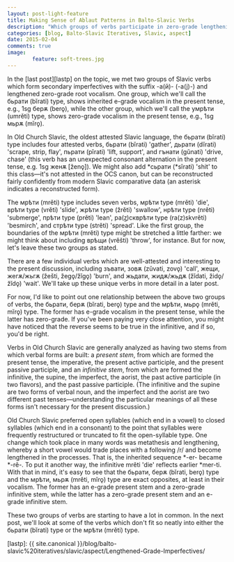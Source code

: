 ```yaml
---
layout: post-light-feature
title: Making Sense of Ablaut Patterns in Balto-Slavic Verbs
description: "Which groups of verbs participate in zero-grade lengthening? The answer is awfully difficult to determine."
categories: [blog, Balto-Slavic Iteratives, Slavic, aspect] 
date: 2015-02-04
comments: true
image: 
        feature: soft-trees.jpg
---
```


In the [last post][lastp] on the topic, we met two groups of Slavic verbs which form secondary imperfectives with the suffix <span class="russ">-а(й)-</span> (<span class="trans">-a(j)-</span>) and lengthened zero-grade root vocalism. One group, which we'll call the <span class="ocs">бьрати</span> (<span class="trans">bĭrati</span>) type, shows inherited e-grade vocalism in the present tense, e.g., 1sg <span class="ocs">берѫ</span> (<span class="trans">berǫ</span>), while the other group, which we'll call the <span class="ocs">умрѣти</span> (<span class="trans">umrěti</span>) type, shows zero-grade vocalism in the present tense, e.g., 1sg <span class="ocs">мьрѫ</span> (<span class="trans">mĭrǫ</span>).

In Old Church Slavic, the oldest attested Slavic language, the <span class="ocs">бьрати</span> (<span class="trans">bĭrati</span>) type includes four attested verbs, <span class="ocs">бьрати</span> (<span class="trans">bĭrati</span>) 'gather', <span class="ocs">дьрати</span> (<span class="trans">dĭrati</span>) 'scrape, strip, flay', <span class="ocs">пьрати</span> (<span class="trans">pĭrati</span>) 'lift, support', and <span class="ocs">гънати</span> (<span class="trans">gŭnati</span>) 'drive, chase' (this verb has an unexpected consonant alternation in the present tense, e.g. 1sg <span class="ocs">женѫ</span> [<span class="trans">ženǫ</span>]). We might also add <span class="ocs">\*сьрати</span> (<span class="trans">\*sĭrati</span>) 'shit' to this class—it's not attested in the OCS canon, but can be reconstructed fairly confidently from modern Slavic comparative data (an asterisk indicates a reconstructed form).

The <span class="ocs">мрѣти</span> (<span class="trans">mrěti</span>) type includes seven verbs, <span class="ocs">мрѣти</span> type (<span class="trans">mrěti</span>) 'die', <span class="ocs">врѣти</span> type (<span class="trans">vrěti</span>) 'slide', <span class="ocs">жрѣти</span> type (<span class="trans">žrěti</span>) 'swallow', <span class="ocs">нрѣти</span> type (<span class="trans">nrěti</span>) 'submerge', <span class="ocs">прѣти</span> type (<span class="trans">prěti</span>) 'lean', <span class="ocs">ра</span>(<span class="ocs">ꙁ</span>)<span class="ocs">скврѣти</span> type (<span class="trans">ra(z)skvrěti</span>) 'besmirch', and <span class="ocs">стрѣти</span> type (<span class="trans">strěti</span>) 'spread'. Like the first group, the boundaries of the <span class="ocs">мрѣти</span> (<span class="trans">mrěti</span>) type might be stretched a little farther: we might think about including <span class="ocs">врѣщи</span> (<span class="trans">vrěšti</span>) 'throw', for instance. But for now, let's leave these two groups as stated.

There are a few individual verbs which are well-attested and interesting to the present discussion, including <span class="ocs">зъвати, зовѫ</span> (<span class="trans">zŭvati, zovǫ</span>) 'call', <span class="ocs">жещи, жегѫ/жьгѫ</span> (<span class="trans">žešti, žegǫ/žĭgǫ</span>) 'burn', and <span class="ocs">жьдати, жидѫ/жьдѫ</span> (<span class="trans">žĭdati, židǫ/žĭdǫ</span>) 'wait'. We'll take up these unique verbs in more detail in a later post.

For now, I'd like to point out one relationship between the above two groups of verbs, the <span class="ocs">бьрати, берѫ</span> (<span class="trans">bĭrati, berǫ</span>) type and the <span class="ocs">мрѣти, мьрǫ</span> (<span class="trans">mrěti, mĭrǫ</span>) type. The former has e-grade vocalism in the present tense, while the latter has zero-grade. If you've been paying very close attention, you might have noticed that the reverse seems to be true in the infinitive, and if so, you'd be right.

Verbs in Old Church Slavic are generally analyzed as having two stems from which verbal forms are built: a *present stem*, from which are formed the present tense, the imperative, the present active participle, and the present passive participle, and an *infinitive stem*, from which are formed the infinitive, the supine, the imperfect, the aorist, the past active participle (in two flavors), and the past passive participle. (The infinitive and the supine are two forms of verbal noun, and the imperfect and the aorist are two different past tenses—understanding the particular meanings of all these forms isn't necessary for the present discussion.)

Old Church Slavic preferred open syllables (which end in a vowel) to closed syllables (which end in a consonant) to the point that syllables were frequently restructured or truncated to fit the open-syllable type. One change which took place in many words was metathesis and lengthening, whereby a short vowel would trade places with a following /r/ and become lengthened in the processes. That is, the inherited sequence <span class="trans">\*-er-</span> became <span class="trans">\*-rě-</span>. To put it another way, the infinitive <span class="trans">mrěti</span> 'die' reflects earlier <span class="trans">\*mer-ti</span>. With that in mind, it's easy to see that the <span class="ocs">бьрати, берѫ</span> (<span class="trans">bĭrati, berǫ</span>) type and the <span class="ocs">мрѣти, мьрѫ</span> (<span class="trans">mrěti, mĭrǫ</span>) type are exact opposites, at least in their vocalism. The former has an e-grade present stem and a zero-grade infinitive stem, while the latter has a zero-grade present stem and an e-grade infinitive stem.

These two groups of verbs are starting to have a lot in common. In the next post, we'll look at some of the verbs which don't fit so neatly into either the <span class="ocs">бьрати</span> (<span class="trans">bĭrati</span>) type or the <span class="ocs">мрѣти</span> (<span class="trans">mrěti</span>) type.

[lastp]: {{ site.canonical }}/blog/balto-slavic%20iteratives/slavic/aspect/Lengthened-Grade-Imperfectives/
